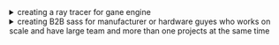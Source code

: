 <details >
<summary>creating a ray tracer for gane engine</summary>
	- i am going to study computer graphics in the 7th sem, why not create ray tracer and learn more about it
	- learning more about how computer graphics works 
	- https://twitter.com/evannlinn/status/1656872917043478528?s=20
	- building a game also a good idea
</details>
<details >
<summary>creating B2B sass for manufacturer or hardware guyes who works on scale and have large team and more than one projects at the same time</summary>
	- hardware shiping of new version of product is not simple as just clicking on release button or fixing patch like we do in the software<br>
	- they need to go through lot of haessel, lot of review, from design to getting prototype, from ordering the parts from supplier, the main issue is the life of the guy who is handling the operations, and he needs to also know the status of other four things or team members<br>
	- a typical hardware projects consist of hardware, electrical, software(simple firmware or android/ios apps ), design<br>
	- in software we have git, which is boon it self, like undoing a brush stroke or watching whole painting is awesome thing, if we can also provide simillar magic to operation guyes, so they can also better anyals the past decision, reviewing each other works, who is working on what, can help a lot, from browsing the first version of prototype design, this thing is beautiful experiance<br>
	- and it is becoming standard that at this scale, the team works on predefined softwares like autocad or solid works, or any other industary standard, if those software can seamlessly integreated with the system, their life is more chill and good, no back and forth for the team<br>
	- ux of tally and aesthetics of linear will be killer combo and how can i forgot about creating power user ecosystem like excel<br>
	- creating one bill of materials and other things which can be created on the past data<br>
	- directly sharing bill of materials to supplier or vendor in one click<br>
	- simillar software which are there but didn't saw in indian market or i haven't researched  enough: <a href="https://config.com/">config</a><br>
</details>
